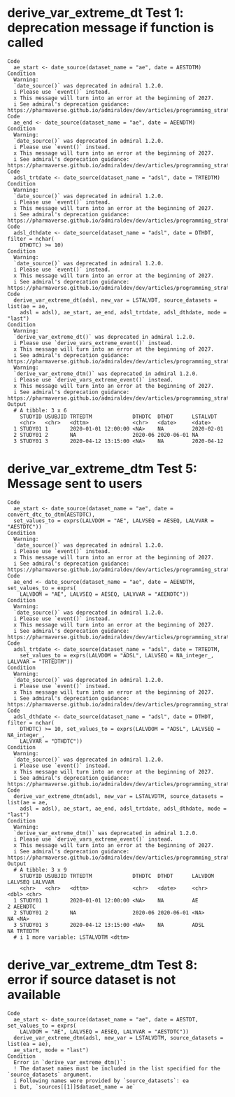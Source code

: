 # derive_var_extreme_dt Test 1: deprecation message if function is called

    Code
      ae_start <- date_source(dataset_name = "ae", date = AESTDTM)
    Condition
      Warning:
      `date_source()` was deprecated in admiral 1.2.0.
      i Please use `event()` instead.
      x This message will turn into an error at the beginning of 2027.
      i See admiral's deprecation guidance: https://pharmaverse.github.io/admiraldev/dev/articles/programming_strategy.html#deprecation
    Code
      ae_end <- date_source(dataset_name = "ae", date = AEENDTM)
    Condition
      Warning:
      `date_source()` was deprecated in admiral 1.2.0.
      i Please use `event()` instead.
      x This message will turn into an error at the beginning of 2027.
      i See admiral's deprecation guidance: https://pharmaverse.github.io/admiraldev/dev/articles/programming_strategy.html#deprecation
    Code
      adsl_trtdate <- date_source(dataset_name = "adsl", date = TRTEDTM)
    Condition
      Warning:
      `date_source()` was deprecated in admiral 1.2.0.
      i Please use `event()` instead.
      x This message will turn into an error at the beginning of 2027.
      i See admiral's deprecation guidance: https://pharmaverse.github.io/admiraldev/dev/articles/programming_strategy.html#deprecation
    Code
      adsl_dthdate <- date_source(dataset_name = "adsl", date = DTHDT, filter = nchar(
        DTHDTC) >= 10)
    Condition
      Warning:
      `date_source()` was deprecated in admiral 1.2.0.
      i Please use `event()` instead.
      x This message will turn into an error at the beginning of 2027.
      i See admiral's deprecation guidance: https://pharmaverse.github.io/admiraldev/dev/articles/programming_strategy.html#deprecation
    Code
      derive_var_extreme_dt(adsl, new_var = LSTALVDT, source_datasets = list(ae = ae,
        adsl = adsl), ae_start, ae_end, adsl_trtdate, adsl_dthdate, mode = "last")
    Condition
      Warning:
      `derive_var_extreme_dt()` was deprecated in admiral 1.2.0.
      i Please use `derive_vars_extreme_event()` instead.
      x This message will turn into an error at the beginning of 2027.
      i See admiral's deprecation guidance: https://pharmaverse.github.io/admiraldev/dev/articles/programming_strategy.html#deprecation
      Warning:
      `derive_var_extreme_dtm()` was deprecated in admiral 1.2.0.
      i Please use `derive_vars_extreme_event()` instead.
      x This message will turn into an error at the beginning of 2027.
      i See admiral's deprecation guidance: https://pharmaverse.github.io/admiraldev/dev/articles/programming_strategy.html#deprecation
    Output
      # A tibble: 3 x 6
        STUDYID USUBJID TRTEDTM             DTHDTC  DTHDT      LSTALVDT  
        <chr>   <chr>   <dttm>              <chr>   <date>     <date>    
      1 STUDY01 1       2020-01-01 12:00:00 <NA>    NA         2020-02-01
      2 STUDY01 2       NA                  2020-06 2020-06-01 NA        
      3 STUDY01 3       2020-04-12 13:15:00 <NA>    NA         2020-04-12

# derive_var_extreme_dtm Test 5: Message sent to users

    Code
      ae_start <- date_source(dataset_name = "ae", date = convert_dtc_to_dtm(AESTDTC),
      set_values_to = exprs(LALVDOM = "AE", LALVSEQ = AESEQ, LALVVAR = "AESTDTC"))
    Condition
      Warning:
      `date_source()` was deprecated in admiral 1.2.0.
      i Please use `event()` instead.
      x This message will turn into an error at the beginning of 2027.
      i See admiral's deprecation guidance: https://pharmaverse.github.io/admiraldev/dev/articles/programming_strategy.html#deprecation
    Code
      ae_end <- date_source(dataset_name = "ae", date = AEENDTM, set_values_to = exprs(
        LALVDOM = "AE", LALVSEQ = AESEQ, LALVVAR = "AEENDTC"))
    Condition
      Warning:
      `date_source()` was deprecated in admiral 1.2.0.
      i Please use `event()` instead.
      x This message will turn into an error at the beginning of 2027.
      i See admiral's deprecation guidance: https://pharmaverse.github.io/admiraldev/dev/articles/programming_strategy.html#deprecation
    Code
      adsl_trtdate <- date_source(dataset_name = "adsl", date = TRTEDTM,
        set_values_to = exprs(LALVDOM = "ADSL", LALVSEQ = NA_integer_, LALVVAR = "TRTEDTM"))
    Condition
      Warning:
      `date_source()` was deprecated in admiral 1.2.0.
      i Please use `event()` instead.
      x This message will turn into an error at the beginning of 2027.
      i See admiral's deprecation guidance: https://pharmaverse.github.io/admiraldev/dev/articles/programming_strategy.html#deprecation
    Code
      adsl_dthdate <- date_source(dataset_name = "adsl", date = DTHDT, filter = nchar(
        DTHDTC) >= 10, set_values_to = exprs(LALVDOM = "ADSL", LALVSEQ = NA_integer_,
        LALVVAR = "DTHDTC"))
    Condition
      Warning:
      `date_source()` was deprecated in admiral 1.2.0.
      i Please use `event()` instead.
      x This message will turn into an error at the beginning of 2027.
      i See admiral's deprecation guidance: https://pharmaverse.github.io/admiraldev/dev/articles/programming_strategy.html#deprecation
    Code
      derive_var_extreme_dtm(adsl, new_var = LSTALVDTM, source_datasets = list(ae = ae,
        adsl = adsl), ae_start, ae_end, adsl_trtdate, adsl_dthdate, mode = "last")
    Condition
      Warning:
      `derive_var_extreme_dtm()` was deprecated in admiral 1.2.0.
      i Please use `derive_vars_extreme_event()` instead.
      x This message will turn into an error at the beginning of 2027.
      i See admiral's deprecation guidance: https://pharmaverse.github.io/admiraldev/dev/articles/programming_strategy.html#deprecation
    Output
      # A tibble: 3 x 9
        STUDYID USUBJID TRTEDTM             DTHDTC  DTHDT      LALVDOM LALVSEQ LALVVAR
        <chr>   <chr>   <dttm>              <chr>   <date>     <chr>     <dbl> <chr>  
      1 STUDY01 1       2020-01-01 12:00:00 <NA>    NA         AE            2 AEENDTC
      2 STUDY01 2       NA                  2020-06 2020-06-01 <NA>         NA <NA>   
      3 STUDY01 3       2020-04-12 13:15:00 <NA>    NA         ADSL         NA TRTEDTM
      # i 1 more variable: LSTALVDTM <dttm>

# derive_var_extreme_dtm Test 8: error if source dataset is not available

    Code
      ae_start <- date_source(dataset_name = "ae", date = AESTDT, set_values_to = exprs(
        LALVDOM = "AE", LALVSEQ = AESEQ, LALVVAR = "AESTDTC"))
      derive_var_extreme_dtm(adsl, new_var = LSTALVDTM, source_datasets = list(ea = ae),
      ae_start, mode = "last")
    Condition
      Error in `derive_var_extreme_dtm()`:
      ! The dataset names must be included in the list specified for the `source_datasets` argument.
      i Following names were provided by `source_datasets`: ea
      i But, `sources[[1]]$dataset_name = ae`

